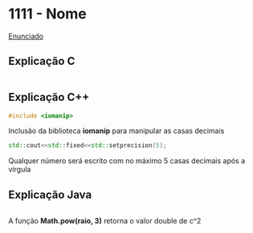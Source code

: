 # 1111 - Nome
[Enunciado](https://www.beecrowd.com.br/repository/UOJ_1000.html)




## Explicação C
```c

```






## Explicação C++
```cpp
#include <iomanip>
```
Inclusão da biblioteca **iomanip** para manipular as casas decimais
```cpp
std::cout<<std::fixed<<std::setprecision(5);
```
Qualquer número será escrito com no máximo 5 casas decimais após a vírgula





## Explicação Java
```java

```
A função **Math.pow(raio, 3)** retorna o valor double de c^2